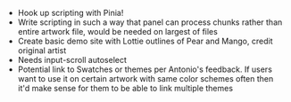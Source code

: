 - Hook up scripting with Pinia!
- Write scripting in such a way that panel can process chunks rather than entire artwork file, would be needed on largest of files
- Create basic demo site with Lottie outlines of Pear and Mango, credit original artist
- Needs input-scroll autoselect
- Potential link to Swatches or themes per Antonio's feedback. If users want to use it on certain artwork with same color schemes often then it'd make sense for them to be able to link multiple themes
